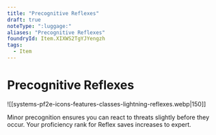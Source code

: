 ```yaml
---
title: "Precognitive Reflexes"
draft: true
noteType: ":luggage:"
aliases: "Precognitive Reflexes"
foundryId: Item.XIXWS2TgYJYengzh
tags:
  - Item
---
```


# Precognitive Reflexes
![[systems-pf2e-icons-features-classes-lightning-reflexes.webp|150]]

Minor precognition ensures you can react to threats slightly before they occur. Your proficiency rank for Reflex saves increases to expert.
